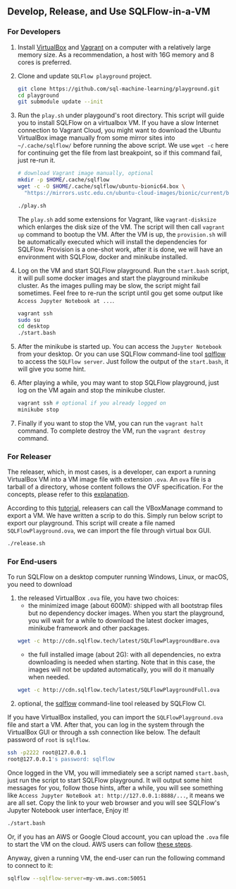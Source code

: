## Develop, Release, and Use SQLFlow-in-a-VM

### For Developers

1. Install [VirtualBox](https://www.virtualbox.org/) and [Vagrant](https://www.vagrantup.com/) on a computer with a relatively large memory size.  As a recommendation, a host with 16G memory and 8 cores is preferred.
1. Clone and update `SQLFlow playground` project.
    ```bash
    git clone https://github.com/sql-machine-learning/playground.git
    cd playground
    git submodule update --init
    ```
1. Run the `play.sh` under playgound's root directory.  This script will guide you to install SQLFlow on a virtualbox VM.  If you have a slow Internet connection to Vagrant Cloud, you might want to download the Ubuntu VirtualBox image manually from some mirror sites into `~/.cache/sqlflow/` before running the above script.  We use `wget -c` here for continuing get the file from last breakpoint, so if this command fail, just re-run it.
    ```bash
    # download Vagrant image manually, optional
    mkdir -p $HOME/.cache/sqlflow
    wget -c -O $HOME/.cache/sqlflow/ubuntu-bionic64.box \
      "https://mirrors.ustc.edu.cn/ubuntu-cloud-images/bionic/current/bionic-server-cloudimg-amd64-vagrant.box"

    ./play.sh
    ```
    The `play.sh` add some extensions for Vagrant, like `vagrant-disksize` which enlarges the disk size of the VM.  The script will then call `vagrant up` command to bootup the VM.  After the VM is up, the `provision.sh` will be automatically executed which will install the dependencies for SQLFlow.  Provision is a one-shot work, after it is done, we will have an environment with SQLFlow, docker and minikube installed.

1. Log on the VM and start SQLFlow playground.  Run the `start.bash` script, it will pull some docker images and start the playground minikube cluster.  As the images pulling may be slow, the script might fail sometimes.  Feel free to re-run the script until gou get some output like `Access Jupyter Notebook at ...`.
    ```bash
    vagrant ssh
    sudo su
    cd desktop
    ./start.bash
    ```
1. After the minikube is started up. You can access the `Jupyter Notebook` from your desktop. Or you can use SQLFlow command-line tool [sqlflow](https://github.com/sql-machine-learning/sqlflow/blob/develop/doc/run/cli.md) to access the `SQLFlow server`.  Just follow the output of the `start.bash`, it will give you some hint.
1. After playing a while, you may want to stop SQLFlow playground, just log on the VM again and stop the minikube cluster.
    ```bash
    vagrant ssh # optional if you already logged on
    minikube stop
    ```
1. Finally if you want to stop the VM, you can run the `vagrant halt` command.  To complete destroy the VM, run the `vagrant destroy` command.

### For Releaser

The releaser, which, in most cases, is a developer, can export a running VirtualBox VM into a VM image file with extension `.ova`.  An `ova` file is a tarball of a directory, whose content follows the OVF specification.  For the concepts, please refer to this [explanation](https://damiankarlson.com/2010/11/01/ovas-and-ovfs-what-are-they-and-whats-the-difference/).

According to this [tutorial](https://www.techrepublic.com/article/how-to-import-and-export-virtualbox-appliances-from-the-command-line/), releasers can call the VBoxManage command to export a VM. We have written a scrip to do this.  Simply run below script to export our playground.  This script will create a file named `SQLFlowPlayground.ova`, we can import the file through virtual box GUI.

```bash
./release.sh
```

### For End-users

To run SQLFlow on a desktop computer running Windows, Linux, or macOS, you need to download

1. the released VirtualBox `.ova` file, you have two choices:
    - the minimized image (about 600M): shipped with all bootstrap files but no dependency docker images. When you start the playground, you will wait for a while to download the latest docker images, minikube framework and other packages.
    ```bash
    wget -c http://cdn.sqlflow.tech/latest/SQLFlowPlaygroundBare.ova
    ```
    - the full installed image (about 2G): with all dependencies, no extra downloading is needed when starting. Note that in this case, the images will not be updated automatically, you will do it manually when needed.
    ```bash
    wget -c http://cdn.sqlflow.tech/latest/SQLFlowPlaygroundFull.ova
    ```
1. optional, the [sqlflow](https://github.com/sql-machine-learning/sqlflow/blob/develop/doc/run/cli.md) command-line tool released by SQLFlow CI.

If you have VirtualBox installed, you can import the `SQLFlowPlayground.ova` file and start a VM.  After that, you can log in the system through the VirtualBox GUI or through a ssh connection like below.  The default password of `root` is `sqlflow`.
```bash
ssh -p2222 root@127.0.0.1
root@127.0.0.1's password: sqlflow
```
Once logged in the VM, you will immediately see a script named `start.bash`, just run the script to start SQLFlow playground.  It will output some hint messages for you, follow those hints, after a while, you will see something like `Access Jupyter NoteBook at: http://127.0.0.1:8888/...`, it means we are all set.  Copy the link to your web browser  and you will see SQLFlow's Jupyter Notebook user interface, Enjoy it!
```bash
./start.bash
```

Or, if you has an AWS or Google Cloud account, you can upload the `.ova` file to start the VM on the cloud.  AWS users can follow [these steps](https://aws.amazon.com/ec2/vm-import/).

Anyway, given a running VM, the end-user can run the following command to connect to it:

```bash
sqlflow --sqlflow-server=my-vm.aws.com:50051
```

